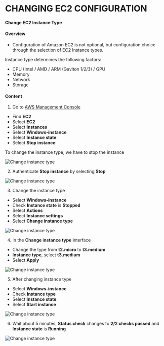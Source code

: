 ﻿
# CHANGING EC2 CONFIGURATION

#### Change  **EC2 Instance Type**

#### Overview

-   Configuration of Amazon EC2 is not optional, but configuration choice through the selection of EC2 Instance types.

Instance type determines the following factors:

-   CPU (Intel / AMD / ARM (Gaviton 1/2/3) / GPU
-   Memory
-   Network
-   Storage

#### Content

1.  Go to  [AWS Management Console](https://aws.amazon.com/console/)

-   Find  **EC2**
-   Select  **EC2**
-   Select  **Instances**
-   Select  **Windows-instance**
-   Select  **Instance state**
-   Select  **Stop instance**

To change the instance type, we have to stop the instance

![Change instance type](https://000004.awsstudygroup.com/images/5-AmazonEC2basic/5.1-changeconfigureec2/0001-changeconfigureec2.png?featherlight=false&width=90pc)

2.  Authenticate  **Stop instance**  by selecting  **Stop**

![Change instance type](https://000004.awsstudygroup.com/images/5-AmazonEC2basic/5.1-changeconfigureec2/0002-changeconfigureec2.png?featherlight=false&width=90pc)

3.  Change the instance type

-   Select  **Windows-instance**
-   Check  **Instance state**  is  **Stopped**
-   Select  **Actions**
-   Select  **Instance settings**
-   Select  **Change instance type**

![Change instance type](https://000004.awsstudygroup.com/images/5-AmazonEC2basic/5.1-changeconfigureec2/0003-changeconfigureec2.png?featherlight=false&width=90pc)

4.  In the  **Change instance type**  interface

-   Change the type from  **t2.micro**  to  **t3.medium**
-   **Instance type**, select  **t3.medium**
-   Select  **Apply**

![Change instance type](https://000004.awsstudygroup.com/images/5-AmazonEC2basic/5.1-changeconfigureec2/0004-changeconfigureec2.png?featherlight=false&width=90pc)

5.  After changing instance type

-   Select  **Windows-instance**
-   Check  **instance type**
-   Select  **Instance state**
-   Select  **Start instance**

![Change instance type](https://000004.awsstudygroup.com/images/5-AmazonEC2basic/5.1-changeconfigureec2/0005-changeconfigureec2.png?featherlight=false&width=90pc)

6.  Wait about 5 minutes,  **Status check**  changes to  **2/2 checks passed**  and  **Instance state**  is  **Running**

![Change instance type](https://000004.awsstudygroup.com/images/5-AmazonEC2basic/5.1-changeconfigureec2/0006-changeconfigureec2.png?featherlight=false&width=90pc)
